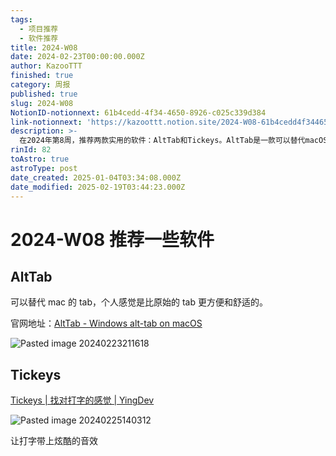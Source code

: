 ```yaml
---
tags:
  - 项目推荐
  - 软件推荐
title: 2024-W08
date: 2024-02-23T00:00:00.000Z
author: KazooTTT
finished: true
category: 周报
published: true
slug: 2024-W08
NotionID-notionnext: 61b4cedd-4f34-4650-8926-c025c339d384
link-notionnext: 'https://kazoottt.notion.site/2024-W08-61b4cedd4f3446508926c025c339d384'
description: >-
  在2024年第8周，推荐两款实用的软件：AltTab和Tickeys。AltTab是一款可以替代macOS默认切换窗口功能的软件，提供更便捷舒适的体验。Tickeys则是一款为打字添加炫酷音效的软件，让打字体验更加有趣。
rinId: 82
toAstro: true
astroType: post
date_created: 2025-01-04T03:34:08.000Z
date_modified: 2025-02-19T03:44:23.000Z
---
```


# 2024-W08 推荐一些软件

## AltTab

可以替代 mac 的 tab，个人感觉是比原始的 tab 更方便和舒适的。

官网地址：[AltTab - Windows alt-tab on macOS](<https://alt-tab-macos.netlify.app/>)

![Pasted image 20240223211618](<https://pictures.kazoottt.top/2024/03/20240325-7864a099b4db48ca82ab17edf250943b.png>)

## Tickeys

[Tickeys | 找对打字的感觉 | YingDev](<https://www.yingdev.com/projects/tickeys>)

![Pasted image 20240225140312](<https://pictures.kazoottt.top/2024/03/20240325-b244b3ec8e2c306837993f91eebe3cfe.png>)

让打字带上炫酷的音效
